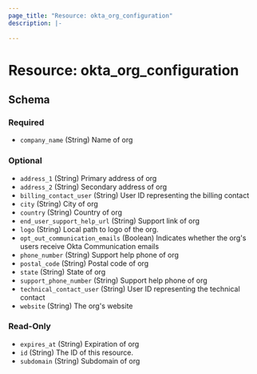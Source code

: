 ```yaml
---
page_title: "Resource: okta_org_configuration"
description: |-
  
---
```


# Resource: okta_org_configuration





<!-- schema generated by tfplugindocs -->
## Schema

### Required

- `company_name` (String) Name of org

### Optional

- `address_1` (String) Primary address of org
- `address_2` (String) Secondary address of org
- `billing_contact_user` (String) User ID representing the billing contact
- `city` (String) City of org
- `country` (String) Country of org
- `end_user_support_help_url` (String) Support link of org
- `logo` (String) Local path to logo of the org.
- `opt_out_communication_emails` (Boolean) Indicates whether the org's users receive Okta Communication emails
- `phone_number` (String) Support help phone of org
- `postal_code` (String) Postal code of org
- `state` (String) State of org
- `support_phone_number` (String) Support help phone of org
- `technical_contact_user` (String) User ID representing the technical contact
- `website` (String) The org's website

### Read-Only

- `expires_at` (String) Expiration of org
- `id` (String) The ID of this resource.
- `subdomain` (String) Subdomain of org


